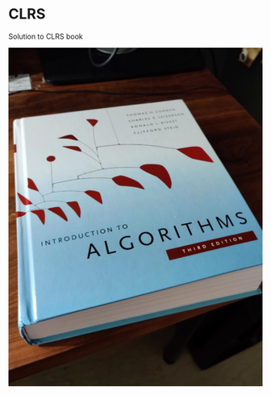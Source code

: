 # CLRS

Solution to CLRS book

<img src="https://github.com/regalk13/CLRS/blob/main/assets/CLRS-book.jpg?raw=true" />
